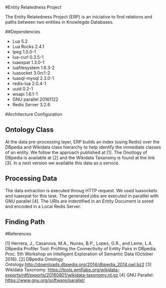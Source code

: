 #Entity Relatedness Project

The Entity Relatedness Project (ERP) is an iniciative to find relations and paths between two entities in Knowlegde Databases.


##Dependencies

* Lua 5.2
* Lua Rocks 2.4.1
* lpeg 1.0.0-1
* lua-curl 0.3.5-1
* luaexpat 1.3.0-1
* luafilesystem 1.6.3-2
* luasocket 3.0rc1-2
* luasql-mysql 2.3.0-1 
* redis-lua 2.0.4-1
* uuid 0.2-1 
* wsapi 1.6.1-1
* GNU parallel 20161122
* Redis Server 3.2.6

#Architecture Configuration

## Ontology Class

At the data pre-processing layer, ERP builds an index (using Redis) over the DBpedia and Wikidata class hierarchy to help identify the immediate classes of an entity. We follow the approach published at [1]. The Onotlogy of DBpedia is available at [2] and the Wikidata Taxanomy is found at the link [3]. In a next version we available this data as a service.  

## Processing Data

The data extraction is executed throug HTTP request. We used luasockets and luaexpat for this task. 
The generated jobs are executed in paralllel with GNU parallel [4]. The URIs are indentified in an Entity Document is sored and encoded in a Local Redis Server.

## Finding Path

   
#References

[1] Herrera, J., Casanova, M.A., Nunes, B.P., Lopes, G.R., and Leme, L.A. DBpedia Profiler Tool: Profiling the Connectivity of Entity Pairs in DBpedia. Proc. 5th Workshop on Intelligent Exploration of Semantic Data (October 2016).
[2] DBpedia Ontology Ontology.http://downloads.dbpedia.org/2014/dbpedia_2014.owl.bz2
[3] Wikidata Taxonomy: https://tools.wmflabs.org/wikidata-exports/rdf/exports/20160801/wikidata-taxonomy.nt.gz
[4] GNU Parallel: https://www.gnu.org/software/parallel/


